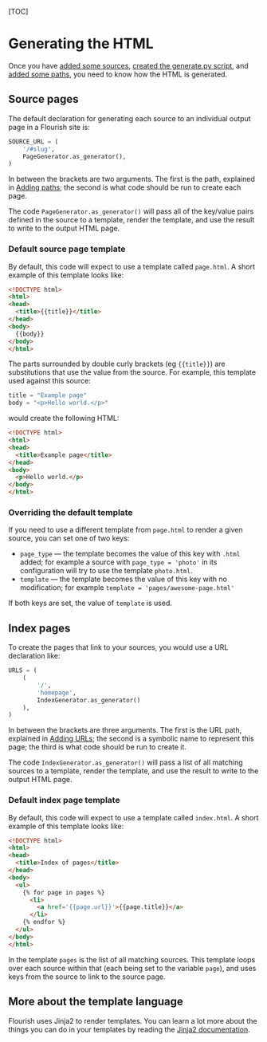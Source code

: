 [TOC]

# Generating the HTML

Once you have [added some sources](/adding-sources/),
[created the generate.py script](/generating-the-site/), and
[added some paths](/adding-paths/), you need to know how the HTML is generated.


## Source pages

The default declaration for generating each source to an individual output
page in a Flourish site is:

```python
SOURCE_URL = (
    '/#slug',
    PageGenerator.as_generator(),
)
```

In between the brackets are two arguments. The first is the path,
explained in [Adding paths](/adding-paths/); the second is what code should be
run to create each page.

The code `PageGenerator.as_generator()` will pass all of the key/value pairs
defined in the source to a template, render the template, and use the result
to write to the output HTML page.

### Default source page template

By default, this code will expect to use a template called `page.html`. A 
short example of this template looks like:

```html
<!DOCTYPE html>
<html>
<head>
  <title>{{title}}</title>
</head>
<body>
  {{body}}
</body>
</html>
```

The parts surrounded by double curly brackets (eg `{{title}}`) are 
substitutions that use the value from the source. For example, this template
used against this source:

```python
title = "Example page"
body = "<p>Hello world.</p>"
```

would create the following HTML:


```html
<!DOCTYPE html>
<html>
<head>
  <title>Example page</title>
</head>
<body>
  <p>Hello world.</p>
</body>
</html>
```

### Overriding the default template

If you need to use a different template from `page.html` to render a given
source, you can set one of two keys:

  * `page_type` — the template becomes the value of this key with `.html` added;
    for example a source with `page_type = 'photo'` in its configuration will try
    to use the template `photo.html`.
  * `template` — the template becomes the value of this key with no
    modification; for example `template = 'pages/awesome-page.html'`

If both keys are set, the value of `template` is used.


## Index pages

To create the pages that link to your sources, you would use a URL declaration
like:

```python
URLS = (
    (
        '/',
        'homepage',
        IndexGenerator.as_generator()
    ),
)
```

In between the brackets are three arguments. The first is the URL path,
explained in [Adding URLs](/adding-urls/); the second is a symbolic name to
represent this page; the third is what code should be run to create it.

The code `IndexGenerator.as_generator()` will pass a list of all matching
sources to a template, render the template, and use the result to write
to the output HTML page.

### Default index page template

By default, this code will expect to use a template called `index.html`. A 
short example of this template looks like:

```html
<!DOCTYPE html>
<html>
<head>
  <title>Index of pages</title>
</head>
<body>
  <ul>
    {% for page in pages %}
      <li>
        <a href='{{page.url}}'>{{page.title}}</a>
      </li>
    {% endfor %}
  </ul>
</body>
</html>
```

In the template `pages` is the list of all matching sources. This template
loops over each source within that (each being set to the variable `page`),
and uses keys from the source to link to the source page.


## More about the template language

Flourish uses Jinja2 to render templates. You can learn a lot more about the
things you can do in your templates by reading the
[Jinja2 documentation](https://jinja.palletsprojects.com/).
